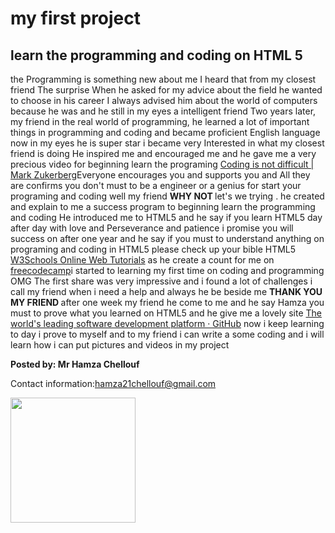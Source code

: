 
<mian>
   <h1> my first project</h1>
   <h2>learn the programming and coding on HTML 5</h2>
     <p>the Programming is something new about me I heard that from my closest friend The surprise When he asked for my advice about the field he wanted to choose in his career I always advised him about the world of computers because he was and he still in my eyes a intelligent friend 
       Two years later, my friend in the real world of programming, he learned a lot of important things in programming and coding and became proficient English language 
       now in my eyes he is super star i became very Interested in what my closest friend is doing He inspired me and encouraged me and he gave me a very precious video for beginning learn the programing <a href="https://www.youtube.com/watch?v=F9GujgK0y2M">Coding is not difficult | Mark Zukerberg</a>Everyone encourages you and supports you and All they are confirms you don't must to be a engineer or a genius for start your programing and coding well my friend <strong> WHY NOT </strong> let's we trying .
       he created and explain to me a success program to beginning learn the programming and coding 
  He introduced me to HTML5 and he say if you learn HTML5 day after day with love and Perseverance and patience i promise you will success on after one year and he say if you must to understand anything on programing and coding in HTML5 please check up your bible HTML5 <a href="https://www.w3schools.com/">W3Schools Online Web Tutorials</a> as he create a count for me on <a href="https://www.freecodecamp.org/">freecodecamp</a>i started to learning my first time on coding and programming OMG The first share was very impressive and i found a lot of challenges i call my friend when i need a help and always he be beside me <strong>THANK YOU MY FRIEND </strong>after one week my friend he come to me and he say Hamza you must to prove what you learned on HTML5 and he give me a lovely site <a href="https://github.com/">The world's leading software development platform · GitHub</a> now i keep learning to day i prove to myself and to my friend i can write a some coding and i will learn how i can put pictures  and videos in my project 
       </main>
        <footer>
      <p><strong>Posted by: Mr Hamza Chellouf </strong></p>
      <p>Contact information:<a href="hamza21chellouf@gmail.com">hamza21chellouf@gmail.com</a>
      </footer>
      
       
<img src="https://cdn.pixabay.com/photo/2015/06/23/23/12/hand-819279_960_720.jpg" width="200">
